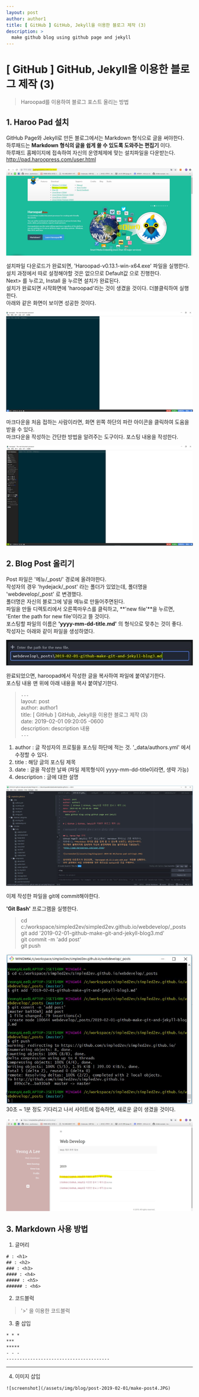 ```yaml
---
layout: post
author: author1
title: [ GitHub ] GitHub, Jekyll을 이용한 블로그 제작 (3)
description: >
  make github blog using github page and jekyll
---
```


# [ GitHub ] GitHub, Jekyll을 이용한 블로그 제작 (3)

> Haroopad를 이용하여 블로그 포스트 올리는 방법

## 1. Haroo Pad 설치  
GitHub Page와 Jekyll로 만든 블로그에서는 Markdown 형식으로 글을 써야한다.  
하루패드는 **Markdown 형식의 글을 쉽게 쓸 수 있도록 도와주는 편집기** 이다.  
하루패드 홈페이지에 접속하여 자신의 운영체제에 맞는 설치파일을 다운받는다.  
<http://pad.haroopress.com/user.html>  

![screenshot](/assets/img/blog/post-2019-02-01/haroo-pad-setting1.JPG)   

설치파일 다운로드가 완료되면, 'Haroopad-v0.13.1-win-x64.exe' 파일을 실행한다.  
설치 과정에서 따로 설정해야할 것은 없으므로 Default값 으로 진행한다.  
Next> 를 누르고, Install 을 누르면 설치가 완료된다.  
설치가 완료되면 시작화면에 'haroopad'라는 것이 생겼을 것이다. 더블클릭하여 실행한다.  
아래와 같은 화면이 보이면 성공한 것이다.  

![screenshot](/assets/img/blog/post-2019-02-01/haroo-pad-setting2.JPG)   

마크다운을 처음 접하는 사람이라면, 화면 왼쪽 하단의 파란 아이콘을 클릭하여 도움을 받을 수 있다.  
마크다운을 작성하는 간단한 방법을 알려주는 도구이다. 포스팅 내용을 작성한다.  

![screenshot](/assets/img/blog/post-2019-02-01/haroo-pad-setting3.JPG)   

## 2. Blog Post 올리기  
Post 파일은 '메뉴/_post/' 경로에 올려야한다.   
작성자의 경우 'hydejack/_post' 라는 폴더가 있었는데, 폴더명을 'webdevelop/_post' 로 변경했다.  
폴더명은 자신의 블로그에 넣을 메뉴로 만들어주면된다.  
파일을 만들 디렉토리에서 오른쪽마우스를 클릭하고, **'new file'**을 누르면,  
'Enter the path for new file'이라고 뜰 것이다.  
포스팅할 파일의 이름은 **'yyyy-mm-dd-title.md'** 의 형식으로 맞추는 것이 좋다.   
작성자는 아래와 같이 파일을 생성하였다.  

![screenshot](/assets/img/blog/post-2019-02-01/make-post1.JPG)  

완료되었으면, haroopad에서 작성한 글을 복사하여 파일에 붙여넣기한다.  
포스팅 내용 맨 위에 아래 내용을 복사 붙여넣기한다.  

> `---`  
> layout: post  
> author: author1  
> title: [ GitHub ] GitHub, Jekyll을 이용한 블로그 제작 (3)  
> date: 2019-02-01 09:20:05 -0600  
> description: description 내용  
> `---`  

1. author : 글 작성자의 프로필을 포스팅 하단에 적는 것. '_data/authors.yml' 에서 수정할 수 있다.  
2. title : 해당 글의 포스팅 제목  
3. date : 글을 작성한 날짜 (파일 제목형식이 yyyy-mm-dd-title이라면, 생략 가능)    
4. description : 글에 대한 설명  

![screenshot](/assets/img/blog/post-2019-02-01/make-post2.JPG)  

이제 작성한 파일을 git에 commit해야한다.  

**'Git Bash'** 프로그램을 실행한다.  
> cd c:/workspace/simpled2ev/simpled2ev.github.io/webdevelop/_posts  
> git add '2019-02-01-github-make-git-and-jekyll-blog3.md'  
> git commit -m 'add post'  
> git push  

![screenshot](/assets/img/blog/post-2019-02-01/make-post3.JPG)  
30초 ~ 1분 정도 기다리고 나서 사이트에 접속하면, 새로운 글이 생겼을 것이다.  

![screenshot](/assets/img/blog/post-2019-02-01/make-post4.JPG)  



## 3. Markdown 사용 방법
1. 글머리  
```   
# : <h1>  
## : <h2>  
### : <h3>  
#### : <h4>  
##### : <h5>  
###### : <h6>  
```   


2. 코드블럭  
> '>' 을 이용한 코드블럭  


3. 줄 삽입  
```  
* * *  
***  
*****  
- - -  
---------------------------------------     
```   
---------------------------------------   


4. 이미지 삽입  
```   
![screenshot](/assets/img/blog/post-2019-02-01/make-post4.JPG)   
```   
